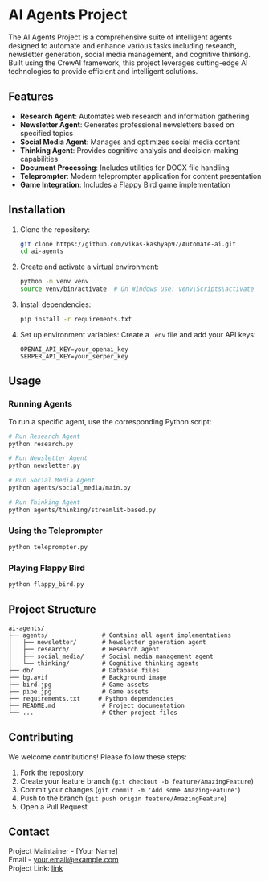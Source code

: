 # AI Agents Project

The AI Agents Project is a comprehensive suite of intelligent agents designed to automate and enhance various tasks including research, newsletter generation, social media management, and cognitive thinking. Built using the CrewAI framework, this project leverages cutting-edge AI technologies to provide efficient and intelligent solutions.

## Features

- **Research Agent**: Automates web research and information gathering
- **Newsletter Agent**: Generates professional newsletters based on specified topics
- **Social Media Agent**: Manages and optimizes social media content
- **Thinking Agent**: Provides cognitive analysis and decision-making capabilities
- **Document Processing**: Includes utilities for DOCX file handling
- **Teleprompter**: Modern teleprompter application for content presentation
- **Game Integration**: Includes a Flappy Bird game implementation

## Installation

1. Clone the repository:
   ```bash
   git clone https://github.com/vikas-kashyap97/Automate-ai.git
   cd ai-agents
   ```

2. Create and activate a virtual environment:
   ```bash
   python -m venv venv
   source venv/bin/activate  # On Windows use: venv\Scripts\activate
   ```

3. Install dependencies:
   ```bash
   pip install -r requirements.txt
   ```

4. Set up environment variables:
   Create a `.env` file and add your API keys:
   ```
   OPENAI_API_KEY=your_openai_key
   SERPER_API_KEY=your_serper_key
   ```

## Usage

### Running Agents

To run a specific agent, use the corresponding Python script:

```bash
# Run Research Agent
python research.py

# Run Newsletter Agent
python newsletter.py

# Run Social Media Agent
python agents/social_media/main.py

# Run Thinking Agent
python agents/thinking/streamlit-based.py
```

### Using the Teleprompter

```bash
python teleprompter.py
```

### Playing Flappy Bird

```bash
python flappy_bird.py
```

## Project Structure

```
ai-agents/
├── agents/               # Contains all agent implementations
│   ├── newsletter/       # Newsletter generation agent
│   ├── research/         # Research agent
│   ├── social_media/     # Social media management agent
│   └── thinking/         # Cognitive thinking agents
├── db/                   # Database files
├── bg.avif               # Background image
├── bird.jpg              # Game assets
├── pipe.jpg              # Game assets
├── requirements.txt     # Python dependencies
├── README.md             # Project documentation
└── ...                   # Other project files
```

## Contributing

We welcome contributions! Please follow these steps:

1. Fork the repository
2. Create your feature branch (`git checkout -b feature/AmazingFeature`)
3. Commit your changes (`git commit -m 'Add some AmazingFeature'`)
4. Push to the branch (`git push origin feature/AmazingFeature`)
5. Open a Pull Request


## Contact

Project Maintainer - [Your Name]  
Email - your.email@example.com  
Project Link: [link](https://github.com/vikas-kashyap97/Automate-ai.git)
